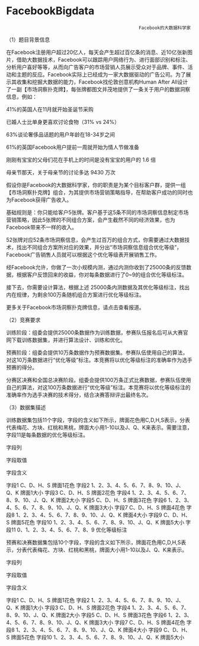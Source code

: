 # FacebookBigdata

                                                      Facebook的大数据科学家

（1）题目背景信息

在Facebook注册用户超过20亿人，每天会产生超过百亿条的消息、近10亿张新图片，借助大数据技术，Facebook可以跟踪用户网络行为、进行面部识别和标注、分析用户喜好等等，从而向广告客户的市场营销人员展示受众对于品牌、事件、活动和主题的反应。Facebook实际上已经成为一家大数据驱动的广告公司。为了展示其收集和挖掘大数据的能力，Facebook找伦敦创意机构Human After All设计了一副【市场洞察扑克牌】，每张牌都图文并茂地提供了一条关于用户的数据洞察信息，例如：

41%的英国人在11月就开始圣诞节采购

已婚人士比单身更喜欢讨论食物（31% vs 24%）

63%谈论奢侈品话题的用户年龄在18-34岁之间

61%的英国Facebook用户提前一周就开始为情人节做准备

刚刚有宝宝的父母们花在手机上的时间是没有宝宝的用户的 1.6 倍

母亲节那天，关于母亲节的讨论多达 9430 万次

 

假设你是Facebook的大数据科学家，你的职责是为某个目标客户群，提供一组【市场洞察扑克牌】组合，为其提供市场营销策略指导，在帮助客户成功的同时也为Facebook获得广告收入。

基础规则是：你只能给客户5张牌。客户基于这5条不同的市场洞察信息制定市场营销策略，因此5张牌的不同组合方案，会产生截然不同的经济效果，也为Facebook带来不一样的收入。

52张牌对应52条市场洞察信息，会产生过百万的组合方式，你需要通过大数据技术，找出不同组合方案所对应的效果，并分出“市场洞察信息组合优化等级”，Facebook广告销售人员就可以根据这个优化等级表开展销售工作。

经Facebook允许，你做了一次小规模内测，通过内测你收到了25000条的反馈数据，根据客户反馈回来的收益，你对每条数据进行了0~9的组合优化等级标注。

接下去，你需要设计算法，根据上述 25000条内测数据及其优化等级标注，找出内在规律，为剩余100万条随机组合方案进行优化等级标注。

更多关于Facebook市场洞察扑克牌信息，请点击查看报道。

（2）竞赛要求

训练阶段：组委会提供25000条数据作为训练数据，参赛队伍报名后可从大赛官网下载训练数据集，并进行算法设计、训练和优化。

预赛阶段：组委会提供10万条数据作为预赛数据集。参赛队伍使用自己的算法，对这10万条数据进行“优化等级”标注。本竞赛将以优化等级标注的准确率作为选手预赛的得分。

分赛区决赛和全国总决赛阶段。组委会提供100万条正式比赛数据，参赛队伍使用自己的算法，对这100万条数据进行“优化等级”标注。本竞赛将以优化等级标注的准确率作为选手决赛的技术得分，结合决赛答辩评出最终名次。

（3）数据集描述

训练数据集包括11个字段，字段的含义如下所示，牌面花色用C,D,H,S表示，分表代表梅花、方块、红桃和黑桃，牌面大小用1-10以及J、Q、K来表示。需要注意，字段11是每条数据的优化等级标注。


字段列

字段取值

字段含义

字段1 C、D、H、S 牌面1花色 
字段2 1、2、3、4、5、6、7、8、9、10、J、Q、K 牌面1大小 
字段3 C、D、H、S  牌面2花色 
字段4 1、2、3、4、5、6、7、8、9、10、J、Q、K 牌面2大小 
字段5 C、D、H、S  牌面3花色 
字段6 1、2、3、4、5、6、7、8、9、10、J、Q、K 牌面3大小 
字段7 C、D、H、S  牌面4花色 
字段8 1、2、3、4、5、6、7、8、9、10、J、Q、K 牌面4大小 
字段9 C、D、H、S 牌面5花色 
字段10 1、2、3、4、5、6、7、8、9、10、J、Q、K 牌面5大小 
字段11 0、1、2、3、4、5、6、7、8、9 优化等级标注 

预赛和决赛数据集包括10个字段，字段的含义如下所示，牌面花色用C,D,H,S表示，分表代表梅花、方块、红桃和黑桃，牌面大小用1-10以及J、Q、K来表示。


字段列

字段取值

字段含义

字段1 C、D、H、S 牌面1花色 
字段2 1、2、3、4、5、6、7、8、9、10、J、Q、K 牌面1大小 
字段3 C、D、H、S  牌面2花色 
字段4 1、2、3、4、5、6、7、8、9、10、J、Q、K 牌面2大小 
字段5 C、D、H、S  牌面3花色 
字段6 1、2、3、4、5、6、7、8、9、10、J、Q、K 牌面3大小 
字段7 C、D、H、S  牌面4花色 
字段8 1、2、3、4、5、6、7、8、9、10、J、Q、K 牌面4大小 
字段9 C、D、H、S 牌面5花色 
字段10 1、2、3、4、5、6、7、8、9、10、J、Q、K 牌面5大小 


